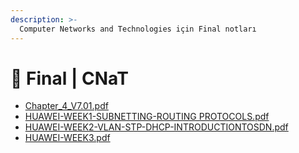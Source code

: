 ```yaml
---
description: >-
  Computer Networks and Technologies için Final notları
---
```


# 📅 Final \| CNaT

<!--YPackage.YGitbookIntegration-tarafından-otomatik-oluşturulmuştur-->

- [Chapter_4_V7.01.pdf](Chapter_4_V7.01.pdf)
- [HUAWEI-WEEK1-SUBNETTING-ROUTING PROTOCOLS.pdf](HUAWEI-WEEK1-SUBNETTING-ROUTING%20PROTOCOLS.pdf)
- [HUAWEI-WEEK2-VLAN-STP-DHCP-INTRODUCTIONTOSDN.pdf](HUAWEI-WEEK2-VLAN-STP-DHCP-INTRODUCTIONTOSDN.pdf)
- [HUAWEI-WEEK3.pdf](HUAWEI-WEEK3.pdf)

<!--YPackage.YGitbookIntegration-tarafından-otomatik-oluşturulmuştur-->
